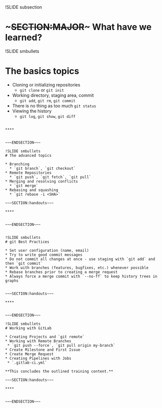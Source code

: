 !SLIDE subsection
# ~~~SECTION:MAJOR~~~ What have we learned?

!SLIDE smbullets
# The basics topics

* Cloning or initializing repositories
  * `git clone` or `git init`
* Working directory, staging area, commit
  * `git add`, `git rm`, `git commit`
* There is no thing as too much `git status`
* Viewing the history
  * `git log`, `git show`, `git diff`

~~~SECTION:handouts~~~

****


~~~ENDSECTION~~~

!SLIDE smbullets
# The advanced topics

* Branching
  * `git branch`, `git checkout`
* Remote Repositories
  * `git push`, `git fetch`, `git pull`
* Merging and resolving conflicts
  * `git merge`
* Rebasing and squashing
  * `git rebase -i <SHA>`

~~~SECTION:handouts~~~

****


~~~ENDSECTION~~~


!SLIDE smbullets
# git Best Practices

* Set user configuration (name, email)
* Try to write good commit messages
* Do not commit all changes at once - use staging with `git add` and then `git commit`
* Work with branches (features, bugfixes, etc.) whenever possible
* Rebase branches prior to creating a merge request
* Always force a merge commit with `--no-ff` to keep history trees in graphs


~~~SECTION:handouts~~~

****


~~~ENDSECTION~~~

!SLIDE smbullets
# Working with GitLab

* Creating Projects and `git remote`
* Working with Remote Branches
 * `git push --force`, `git pull origin my-branch`
* Create Milestone and First Issue
* Create Merge Request
* Creating Pipelines with Jobs
 * `.gitlab-ci.yml`

**This concludes the outlined training content.**

~~~SECTION:handouts~~~

****


~~~ENDSECTION~~~
